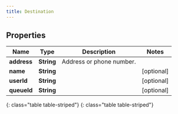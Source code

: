 ```yaml
---
title: Destination
---
```


## Properties

| Name | Type | Description | Notes |
| ------------ | ------------- | ------------- | ------------- |
| **address** | **String** | Address or phone number. |  |
| **name** | **String** |  |  [optional] |
| **userId** | **String** |  |  [optional] |
| **queueId** | **String** |  |  [optional] |
{: class="table table-striped"}
{: class="table table-striped"}


